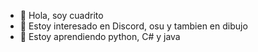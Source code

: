 - 👋 Hola, soy cuadrito
- 👀 Estoy interesado en Discord, osu y tambien en dibujo
- 🌱 Estoy aprendiendo python, C# y java



<!---
Bienvenido a mi README.md , aca hay un poco de lo que me gusta :D
--->
